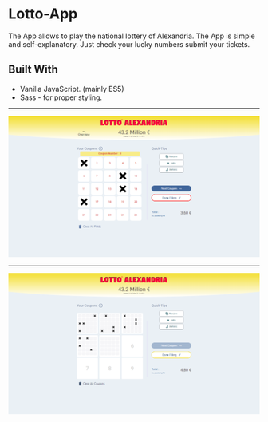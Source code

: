 # Lotto-App


The App allows to play the national lottery of Alexandria.
The App is simple and self-explanatory. Just check your lucky numbers submit your tickets.



## Built With

* Vanilla JavaScript. (mainly ES5)
* Sass - for proper styling.



__________________________________________________________________

![](AppPreviewScreenshots/pic1.png)

__________________________________________________________________

![](AppPreviewScreenshots/pic2.png)

